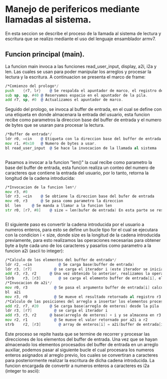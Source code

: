 # Manejo de perifericos mediante llamadas al sistema.


En esta seccion se describe el proceso de la llamada al sistema de lectura y escritura que se realizo mediante el uso del lenguaje ensamblador armv7.

## Funcion principal (main).

La funcion main invoca a las funciones read_user_input, display, a2i, i2a y len. Las cuales se usan para poder manipular los arreglos y procesar la lectura y la escritura. A continuacion se presenta el marco de frame:

```asm
/*Comienzo del prologo*/
push	{r7, lr}	@ Se respalda el apuntador de marco, el registro de enlace y se incrementa la direccion.
sub	sp, sp, #40	@ Reservamos espacio en el apuntador de la pila.
add	r7, sp, #0	@ Actualizamos el apuntador de marco. 

```
Seguido del prologo, se invoca al buffer de entrada, en el cual se define con una etiqueta en donde almacenara la entrada del usuario, esta funcion recibe como parametros la direccion base del buffer de entrada y el numero de bytes que se usaran para procesar la lectura.

```asm
/*Buffer de entrada*/
ldr r0, =cin	@ Etiqueta con la direccion base del buffer de entrada.
mov r1, #0x10	@ Numero de bytes a usar.
bl read_user_input	@ Se hace la invocacion de la llamada al sistema
  
```
Pasamos a invocar a la funcion "len()" la cual recibe como parametro la base del buffer de entrada, esta funcion realiza un conteo del numero de caracteres que contiene la entrada del usuario, por lo tanto, retorna la longitud de la cadena introducida:

```asm
/*Invocacion de la funcion len*/
mov	r3, #0
ldr	r3, =cin 	@ Se obtiene la direccion base del bufer de entrada
mov	r0, r3		@ Se pasa como parametro la direccion
bl	len		@ Se manda a llamar a la funcion len
str	r0, [r7, #8]  	@ size = len(bufer de entrada) En esta parte se respalda la longitud de la cadena
  
```
El siguiente paso es convertir la cadena introducida por el usuario a numeros enteros, para esto se define un bucle tipo for el cual se ejecutara con la condicion i < size, donde size es la longitud de la cadena introducida previamente, para esto realizamos las operaciones necesarias para obtener byte a byte cada uno de los caracteres y pasarlos como parametro a la funcion a2i (ascii to integer):
  
```asm
/*Calculo de los elementos del buffer de entrada*/
ldr r2, =cin			@ Se carga base(buffer de entrada)
ldr	r3, [r7]		  @ se carga el iterador i (este iterador se inicializa y respalda antes de entrar al bucle for)
add	r3, r3, r2		@ Una vez obtenido lo anterior, realizamos la operacion: buffer de entrada [i] = base(buffer de entrada) + i  
ldrb	r3, [r3]		@ se carga el elemento buffer de entrada[i], el cual se pasara como parametro a la funcion a2i()
/*Invocacion de a2i*/
mov	r0, r3			  @ Se pasa el argumento buffer de entrada[i] calculado previamente
bl	a2i
mov	r3, r0			  @ Se mueve el resultado retornado al registro r3
/*Calculo de las posiciones del arreglo a insertar los elementos procesados por a2i*/
add	r2, r7, #20		@ Se carga base(arreglo de enteros) desde la pila
ldr	r3, [r7]		  @ se carga el iterador i
add	r3, r3, r2		@ base(arreglo de enteros) + i y se almacena en r3 la posicion
mov	r2, r1			  @ Se mueve el valor retornado por a2i a r2
strb	r2, [r3]		@ array de enteros[i] = a2i(buffer de entrada[i]) se almacena el resultado obtenido en la posicion calculada del arreglo
```
Este proceso se repite hasta que se termine de recorrer y procesar las direcciones de los elementos del buffer de entrada.
Una vez que se hayan almacenado los elementos procesados del buffer de entrada en un arreglo auxiliar, podemos pasar al siguiente bucle el cual procesara los numeros enteros asignados al arreglo previo, los cuales se convertiran a caracteres para posteriormente realizar la escritura de dicha cadena introducida. La funcion encargada de convertir a numeros enteros a caracteres es i2a (integer to ascii):
  
  
